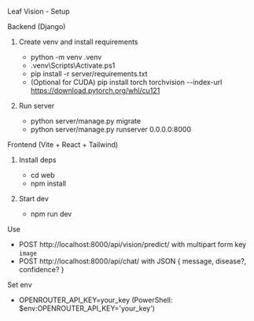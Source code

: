 Leaf Vision - Setup

Backend (Django)
1) Create venv and install requirements
   - python -m venv .venv
   - .venv\Scripts\Activate.ps1
   - pip install -r server/requirements.txt
   - (Optional for CUDA) pip install torch torchvision --index-url https://download.pytorch.org/whl/cu121

2) Run server
   - python server/manage.py migrate
   - python server/manage.py runserver 0.0.0.0:8000

Frontend (Vite + React + Tailwind)
1) Install deps
   - cd web
   - npm install

2) Start dev
   - npm run dev

Use
- POST http://localhost:8000/api/vision/predict/ with multipart form key `image`
- POST http://localhost:8000/api/chat/ with JSON { message, disease?, confidence? }

Set env
- OPENROUTER_API_KEY=your_key (PowerShell: $env:OPENROUTER_API_KEY='your_key')
